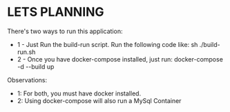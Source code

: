 # LETS PLANNING

There's two ways to run this application:
- 1 - Just Run the build-run script. Run the following code like: sh ./build-run.sh
- 2 - Once you have docker-compose installed, just run: docker-compose -d --build up

Observations:
- 1: For both, you must have docker installed.
- 2: Using docker-compose will also run a MySql Container
